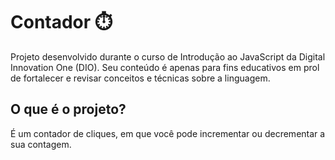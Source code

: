# Contador :stopwatch:
Projeto desenvolvido durante o curso de Introdução ao JavaScript da Digital Innovation One (DIO). Seu conteúdo é apenas para fins educativos em prol de fortalecer e revisar conceitos e técnicas sobre a linguagem.

## O que é o projeto?
É um contador de cliques, em que você pode incrementar ou decrementar a sua contagem.